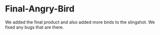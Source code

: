 # Final-Angry-Bird
We added the final product and also added more birds to the slingshot. We fixed any bugs that are there. 
